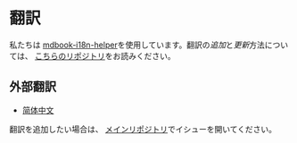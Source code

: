 # 翻訳

私たちは
[mdbook-i18n-helper](https://github.com/google/mdbook-i18n-helpers)を使用しています。翻訳の*追加*と*更新*方法については、
[こちらのリポジトリ](https://github.com/google/mdbook-i18n-helpers#creating-and-updating-translations)をお読みください。

## 外部翻訳

- [简体中文](https://fomalhauthmj.github.io/patterns/)

翻訳を追加したい場合は、
[メインリポジトリ](https://github.com/rust-unofficial/patterns)でイシューを開いてください。
